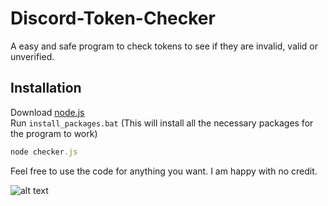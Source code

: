 # Discord-Token-Checker
A easy and safe program to check tokens to see if they are invalid, valid or unverified.

## Installation

Download [node.js](https://nodejs.org/en/download/)<br />
Run `install_packages.bat` (This will install all the necessary packages for the program to work)

```js
node checker.js
```

Feel free to use the code for anything you want. I am happy with no credit.

![alt text](https://media.discordapp.net/attachments/723654203100102777/768832797879959562/unknown.png)
